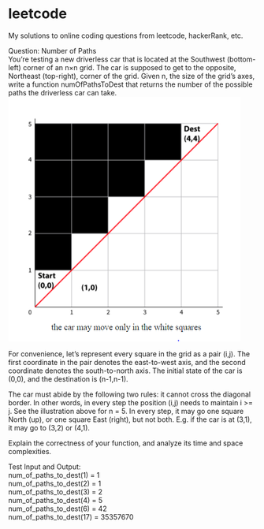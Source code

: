 # leetcode

My solutions to online coding questions from leetcode, hackerRank, etc.

Question: Number of Paths \
You’re testing a new driverless car that is located at the Southwest (bottom-left) corner of an n×n grid. The car is supposed to get to the opposite, Northeast (top-right), corner of the grid. Given n, the size of the grid’s axes, write a function numOfPathsToDest that returns the number of the possible paths the driverless car can take.  
![alt text](delete.PNG)  

For convenience, let’s represent every square in the grid as a pair (i,j). The first coordinate in the pair denotes the east-to-west axis, and the second coordinate denotes the south-to-north axis. The initial state of the car is (0,0), and the destination is (n-1,n-1).

The car must abide by the following two rules: it cannot cross the diagonal border. In other words, in every step the position (i,j) needs to maintain i >= j. See the illustration above for n = 5. In every step, it may go one square North (up), or one square East (right), but not both. E.g. if the car is at (3,1), it may go to (3,2) or (4,1).

Explain the correctness of your function, and analyze its time and space complexities.

Test Input and Output:  
num_of_paths_to_dest(1) = 1  
num_of_paths_to_dest(2) = 1  
num_of_paths_to_dest(3) = 2  
num_of_paths_to_dest(4) = 5  
num_of_paths_to_dest(6) = 42  
num_of_paths_to_dest(17) = 35357670  
